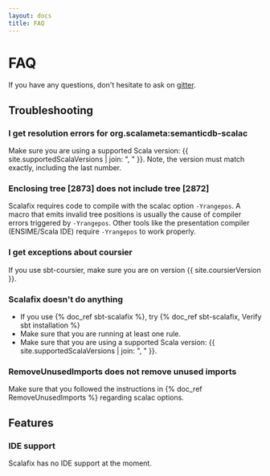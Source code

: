 ```yaml
---
layout: docs
title: FAQ
---
```


# FAQ
If you have any questions, don't hesitate to ask on [gitter](javascript:window.gitter.chat.defaultChat.toggleChat(true)).

## Troubleshooting
### I get resolution errors for org.scalameta:semanticdb-scalac
Make sure you are using a supported Scala version: {{ site.supportedScalaVersions | join: ", " }}.
Note, the version must match exactly, including the last number.

### Enclosing tree [2873] does not include tree [2872]

Scalafix requires code to compile with the scalac option `-Yrangepos`.
A macro that emits invalid tree positions is usually the cause of compiler errors
triggered by `-Yrangepos`. Other tools like the presentation compiler (ENSIME/Scala IDE) require
`-Yrangepos` to work properly.

### I get exceptions about coursier
If you use sbt-coursier, make sure you are on version {{ site.coursierVersion }}.

### Scalafix doesn't do anything
- If you use {% doc_ref sbt-scalafix %}, try {% doc_ref sbt-scalafix, Verify sbt installation %}
- Make sure that you are running at least one rule.
- Make sure that you are using a supported Scala version: {{ site.supportedScalaVersions | join: ", " }}.

### RemoveUnusedImports does not remove unused imports
Make sure that you followed the instructions in {% doc_ref RemoveUnusedImports %} regarding scalac options.

## Features
### IDE support
Scalafix has no IDE support at the moment.
